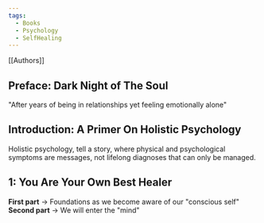 ```yaml
---
tags:
  - Books
  - Psychology
  - SelfHealing
---
```

[[Authors]]
## Preface: Dark Night of The Soul

"After years of being in relationships yet feeling emotionally alone"

## Introduction: A Primer On Holistic Psychology

Holistic psychology, tell a story, where physical and psychological symptoms are messages, not lifelong diagnoses that can only be managed.
## 1: You Are Your Own Best Healer

**First part** -> Foundations as we become aware of our "conscious self"
**Second part** -> We will enter the "mind"
